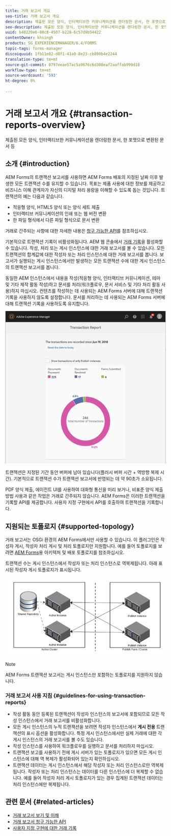 ```yaml
---
title: 거래 보고서 개요
seo-title: 거래 보고서 개요
description: 제출된 모든 양식, 인터랙티브한 커뮤니케이션을 렌더링한 문서, 한 포맷으로 변환된 문서 등
seo-description: 제출된 모든 양식, 인터랙티브한 커뮤니케이션을 렌더링한 문서, 한 포맷으로 변환된 문서 등
uuid: b40220e6-88c8-4507-b228-6c57d9b54422
contentOwner: khsingh
products: SG_EXPERIENCEMANAGER/6.4/FORMS
topic-tags: forms-manager
discoiquuid: 1fb11e02-d8f1-41a0-8e23-cb890b4e2244
translation-type: tm+mt
source-git-commit: 0797eeae57ac5a9676c6d308eaf2aaffab999d18
workflow-type: tm+mt
source-wordcount: '593'
ht-degree: 0%

---
```



# 거래 보고서 개요 {#transaction-reports-overview}

제출된 모든 양식, 인터랙티브한 커뮤니케이션을 렌더링한 문서, 한 포맷으로 변환된 문서 등

## 소개 {#introduction}

AEM Forms의 트랜잭션 보고서를 사용하면 AEM Forms 배포의 지정된 날짜 이후 발생한 모든 트랜잭션 수를 유지할 수 있습니다. 목표는 제품 사용에 대한 정보를 제공하고 비즈니스 이해 관계자가 자신의 디지털 처리 용량을 이해할 수 있도록 돕는 것입니다. 트랜잭션의 예는 다음과 같습니다.

* 적응형 양식, HTML5 양식 또는 양식 세트 제출
* 인터랙티브 커뮤니케이션의 인쇄 또는 웹 버전 변환
* 한 파일 형식에서 다른 파일 형식으로 문서 변환

거래로 간주되는 사항에 대한 자세한 내용은 [청구 가능한 API](/help/forms/using/transaction-reports-billable-apis.md)를 참조하십시오.

기본적으로 트랜잭션 기록이 비활성화됩니다. AEM 웹 콘솔에서 [거래 기록](/help/forms/using/viewing-and-understanding-transaction-reports.md#setting-up-transaction-reports)을 활성화할 수 있습니다. 작성, 처리 또는 게시 인스턴스에 대한 거래 보고서를 볼 수 있습니다. 모든 트랜잭션의 합계값에 대한 작성자 또는 처리 인스턴스에 대한 거래 보고서를 봅니다. 보고서가 실행되는 게시 인스턴스에서만 발생하는 모든 트랜잭션 수에 대한 게시 인스턴스의 트랜잭션 보고서를 봅니다.

동일한 AEM 인스턴스에서 내용을 작성(적응형 양식, 인터랙티브 커뮤니케이션, 테마 및 기타 제작 활동 작성)하고 문서를 처리(워크플로우, 문서 서비스 및 기타 처리 활동 사용)하지 마십시오. 컨텐츠를 작성하는 데 사용되는 AEM Forms 서버에 대해 트랜잭션 기록을 사용하지 않도록 설정합니다. 문서를 처리하는 데 사용되는 AEM Forms 서버에 대해 트랜잭션 기록을 사용하도록 유지합니다.

![sample-transaction-report-author-1](assets/sample-transaction-report-author-1.png)

트랜잭션은 지정된 기간 동안 버퍼에 남아 있습니다(플러시 버퍼 시간 + 역방향 복제 시간). 기본적으로 트랜잭션 수가 트랜잭션 보고서에 반영되는 데 약 90초가 소요됩니다.

PDF 양식 제출, 에이전트 UI를 사용하여 대화형 통신을 미리 보거나, 비표준 양식 제출 방법 사용과 같은 작업은 거래로 간주되지 않습니다. AEM Forms은 이러한 트랜잭션을 기록할 API를 제공합니다. 사용자 지정 구현에서 API를 호출하여 트랜잭션을 기록합니다.

## 지원되는 토폴로지 {#supported-topology}

거래 보고서는 OSGi 환경의 AEM Forms에서만 사용할 수 있습니다. 이 플러그인은 작성자 게시, 작성자 처리 게시 및 처리 토폴로지만 지원합니다. 예를 들어 토폴로지를 보려면 [AEM Forms](/help/forms/using/transaction-reports-overview.md)용 아키텍처 및 배포 토폴로지를 참조하십시오.

트랜잭션 수는 게시 인스턴스에서 작성자 또는 처리 인스턴스로 역복제됩니다. 아래 표시된 작성자 게시 토폴로지가 표시됩니다.

![simple-author-publish-topology](assets/simple-author-publish-topology.png)

>[!NOTE]
>
>AEM Forms 트랜잭션 보고서는 게시 인스턴스만 포함하는 토폴로지를 지원하지 않습니다.

### 거래 보고서 사용 지침 {#guidelines-for-using-transaction-reports}

* 작성 활동 동안 등록된 트랜잭션이 작성자 인스턴스의 보고서에 포함되므로 모든 작성 인스턴스에서 거래 보고서를 비활성화합니다.
* 모든 게시 인스턴스의 누적 트랜잭션을 보려면 작성자 인스턴스에서 **게시 전용** 트랜잭션의 표시 옵션을 활성화합니다. 특정 게시 인스턴스에서만 실제 거래에 대한 각 게시 인스턴스의 거래 보고서를 볼 수도 있습니다.
* 작성 인스턴스를 사용하여 워크플로우를 실행하고 문서를 처리하지 마십시오.
* 트랜잭션 보고를 사용하기 전에 게시 서버가 있는 토폴로지가 있으면 모든 게시 인스턴스에 대해 역 복제가 활성화되어 있는지 확인하십시오.
* 트랜잭션 데이터는 게시 인스턴스에서 해당 작성자 또는 처리 인스턴스로만 역복제됩니다. 작성자 또는 처리 인스턴스는 데이터를 다른 인스턴스에 더 복제할 수 없습니다. 예를 들어 작성자 처리 게시 토폴로지가 있는 경우 집계된 트랜잭션 데이터는 처리 인스턴스에만 복제됩니다.

## 관련 문서 {#related-articles}

* [거래 보고서 보기 및 이해](/help/forms/using/viewing-and-understanding-transaction-reports.md)
* [거래 보고서 청구 가능한 API](/help/forms/using/transaction-reports-billable-apis.md)
* [사용자 지정 구현에 대한 거래 기록](/help/forms/using/record-transaction-custom-implementation.md)

